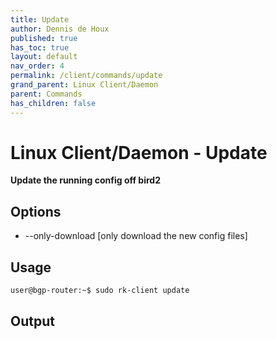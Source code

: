 ```yaml
---
title: Update
author: Dennis de Houx
published: true
has_toc: true
layout: default
nav_order: 4
permalink: /client/commands/update
grand_parent: Linux Client/Daemon
parent: Commands
has_children: false
---
```


# Linux Client/Daemon - Update

**Update the running config off bird2**

## Options

- --only-download [only download the new config files]

## Usage

```bash
user@bgp-router:~$ sudo rk-client update
```

## Output

<TODO>
